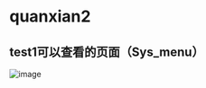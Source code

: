 #    quanxian2
##   test1可以查看的页面（Sys_menu）

![image](https://github.com/yinkangning/MIS/raw/master/zuoye6/权限.PNG)
